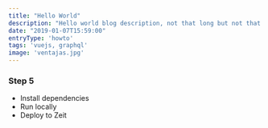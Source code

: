 ```yaml
---
title: "Hello World"
description: "Hello world blog description, not that long but not that short, just to preview somthing"
date: "2019-01-07T15:59:00"
entryType: 'howto'
tags: 'vuejs, graphql'
image: 'ventajas.jpg'
---
```


### Step 5

- Install dependencies
- Run locally
- Deploy to Zeit
